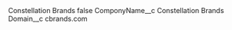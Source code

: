 <?xml version="1.0" encoding="UTF-8"?>
<CustomMetadata xmlns="http://soap.sforce.com/2006/04/metadata" xmlns:xsi="http://www.w3.org/2001/XMLSchema-instance" xmlns:xsd="http://www.w3.org/2001/XMLSchema">
    <label>Constellation Brands</label>
    <protected>false</protected>
    <values>
        <field>ComponyName__c</field>
        <value xsi:type="xsd:string">Constellation Brands</value>
    </values>
    <values>
        <field>Domain__c</field>
        <value xsi:type="xsd:string">cbrands.com</value>
    </values>
</CustomMetadata>
